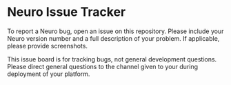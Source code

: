 # Neuro Issue Tracker

To report a Neuro bug, open an issue on this repository. Please include your Neuro version number and a full description of your problem. If applicable, please provide screenshots.

This issue board is for tracking bugs, not general development questions. Please direct general questions to the channel given to your during deployment of your platform.
